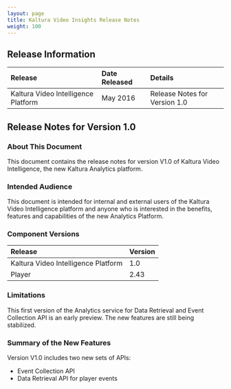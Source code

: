```yaml
---
layout: page
title: Kaltura Video Insights Release Notes
weight: 100
---
```


## Release Information  

| Release       | Date Released     | Details     
|:---|:---|:---
| Kaltura Video Intelligence Platform             | May 2016            | Release Notes for Version 1.0 	


## Release Notes for Version 1.0  

### About This Document  
This document contains the release notes for version V1.0 of Kaltura Video Intelligence, the new Kaltura Analytics platform.

### Intended Audience  
This document is intended for internal and external users of the Kaltura Video Intelligence platform and anyone who is interested in the benefits, features and capabilities of the new Analytics Platform.

### Component Versions  

| Release       | Version     
|:---|:---|
| Kaltura Video Intelligence Platform             | 1.0  	
| Player             | 2.43  	

### Limitations  
This first version of the Analytics service for Data Retrieval and Event Collection API is an early preview. The new features are still being stabilized. 

### Summary of the New Features  
Version V1.0 includes two new sets of APIs:  
* Event Collection API 
* Data Retrieval API for player events

